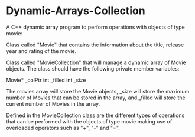 # Dynamic-Arrays-Collection

A C++ dynamic array program to perform operations with objects of type movie:

Class called "Movie" that contains the information about the title, release year and rating of the movie.

Class called "MovieCollection" that will manage a dynamic array of Movie objects. The class should have the following private member variables:

Movie* _colPtr
int _filled
int _size

The movies array will store the Movie objects, _size will store the maximum number of Movies that can be stored in the array, and _filled will store the current number of Movies in the array.

Defined in the MovieCollection class are the different types of operations that can be performed with the objects of type movie making use of overloaded operators such as "+", "-" and "=".
